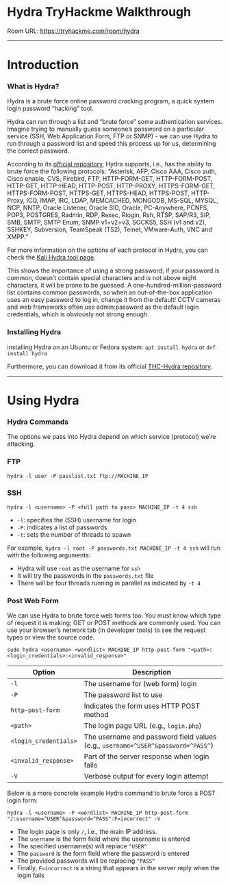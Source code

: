 # Hydra TryHackme Walkthrough

Room URL: https://tryhackme.com/room/hydra

---
# Introduction

### What is Hydra?
Hydra is a brute force online password cracking program, a quick system login password “hacking” tool.

Hydra can run through a list and “brute force” some authentication services. Imagine trying to manually guess someone’s password on a particular service (SSH, Web Application Form, FTP or SNMP) - we can use Hydra to run through a password list and speed this process up for us, determining the correct password.

According to its [official repository](https://github.com/vanhauser-thc/thc-hydra), Hydra supports, i.e., has the ability to brute force the following protocols: “Asterisk, AFP, Cisco AAA, Cisco auth, Cisco enable, CVS, Firebird, FTP, HTTP-FORM-GET, HTTP-FORM-POST, HTTP-GET, HTTP-HEAD, HTTP-POST, HTTP-PROXY, HTTPS-FORM-GET, HTTPS-FORM-POST, HTTPS-GET, HTTPS-HEAD, HTTPS-POST, HTTP-Proxy, ICQ, IMAP, IRC, LDAP, MEMCACHED, MONGODB, MS-SQL, MYSQL, NCP, NNTP, Oracle Listener, Oracle SID, Oracle, PC-Anywhere, PCNFS, POP3, POSTGRES, Radmin, RDP, Rexec, Rlogin, Rsh, RTSP, SAP/R3, SIP, SMB, SMTP, SMTP Enum, SNMP v1+v2+v3, SOCKS5, SSH (v1 and v2), SSHKEY, Subversion, TeamSpeak (TS2), Telnet, VMware-Auth, VNC and XMPP.”

For more information on the options of each protocol in Hydra, you can check the [Kali Hydra tool page](https://en.kali.tools/?p=220).

This shows the importance of using a strong password; if your password is common, doesn’t contain special characters and is not above eight characters, it will be prone to be guessed. A one-hundred-million-password list contains common passwords, so when an out-of-the-box application uses an easy password to log in, change it from the default! CCTV cameras and web frameworks often use admin:password as the default login credentials, which is obviously not strong enough.

### Installing Hydra

 installing Hydra on an Ubuntu or Fedora system: `apt install hydra` or `dnf install hydra`

 Furthermore, you can download it from its official [THC-Hydra repository](https://github.com/vanhauser-thc/thc-hydra).
 
 ---
 # Using Hydra

### Hydra Commands
The options we pass into Hydra depend on which service (protocol) we’re attacking.

### FTP

`hydra -l user -P passlist.txt ftp://MACHINE_IP`

### SSH

`hydra -l <username> -P <full path to pass> MACHINE_IP -t 4 ssh`

- `-l`: specifies the (SSH) username for login
- `-P`: indicates a list of passwords
- `-t`:	sets the number of threads to spawn

For example, `hydra -l root -P passwords.txt MACHINE_IP -t 4 ssh` will run with the following arguments:

- Hydra will use `root` as the username for `ssh`
- It will try the passwords in the `passwords.txt` file
- There will be four threads running in parallel as indicated by `-t 4`


### Post Web Form
We can use Hydra to brute force web forms too. You must know which type of request it is making; GET or POST methods are commonly used. You can use your browser’s network tab (in developer tools) to see the request types or view the source code.

`sudo hydra <username> <wordlist> MACHINE_IP http-post-form "<path>:<login_credentials>:<invalid_response>"`

| Option           | Description                                                                 |
|------------------|-----------------------------------------------------------------------------|
| `-l`             | The username for (web form) login                                           |
| `-P`             | The password list to use                                                    |
| `http-post-form` | Indicates the form uses HTTP POST method                                    |
| `<path>`         | The login page URL (e.g., `login.php`)                                      |
| `<login_credentials>` | The username and password field values (e.g., `username=^USER^&password=^PASS^`) |
| `<invalid_response>`  | Part of the server response when login fails                           |
| `-V`             | Verbose output for every login attempt                                      |

Below is a more concrete example Hydra command to brute force a POST login form:

`hydra -l <username> -P <wordlist> MACHINE_IP http-post-form "/:username=^USER^&password=^PASS^:F=incorrect" -V`

- The login page is only `/`, i.e., the main IP address.
- The `username` is the form field where the username is entered
- The specified username(s) will replace `^USER^`
- The `password` is the form field where the password is entered
- The provided passwords will be replacing `^PASS^`
- Finally, `F=incorrect` is a string that appears in the server reply when the login fails
